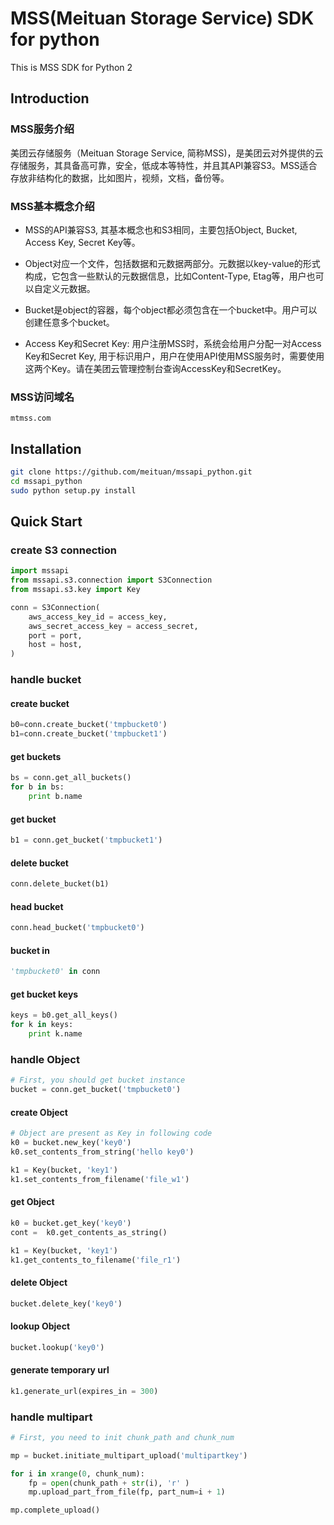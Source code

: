 # MSS(Meituan Storage Service) SDK for python

This is MSS SDK for Python 2

## Introduction

### MSS服务介绍
美团云存储服务（Meituan Storage Service, 简称MSS)，是美团云对外提供的云存储服务，其具备高可靠，安全，低成本等特性，并且其API兼容S3。MSS适合存放非结构化的数据，比如图片，视频，文档，备份等。

### MSS基本概念介绍
* MSS的API兼容S3, 其基本概念也和S3相同，主要包括Object, Bucket, Access Key, Secret Key等。

* Object对应一个文件，包括数据和元数据两部分。元数据以key-value的形式构成，它包含一些默认的元数据信息，比如Content-Type, Etag等，用户也可以自定义元数据。

* Bucket是object的容器，每个object都必须包含在一个bucket中。用户可以创建任意多个bucket。

* Access Key和Secret Key: 用户注册MSS时，系统会给用户分配一对Access Key和Secret Key, 用于标识用户，用户在使用API使用MSS服务时，需要使用这两个Key。请在美团云管理控制台查询AccessKey和SecretKey。

### MSS访问域名

```
mtmss.com
```

## Installation
``` bash
git clone https://github.com/meituan/mssapi_python.git
cd mssapi_python
sudo python setup.py install
```

## Quick Start

### create S3 connection
``` Python
import mssapi
from mssapi.s3.connection import S3Connection
from mssapi.s3.key import Key

conn = S3Connection(
    aws_access_key_id = access_key,
    aws_secret_access_key = access_secret,
    port = port,
    host = host,
)
```

### handle bucket

#### create bucket
``` Python
b0=conn.create_bucket('tmpbucket0')
b1=conn.create_bucket('tmpbucket1')
```

#### get buckets
``` Python
bs = conn.get_all_buckets()
for b in bs:
    print b.name
```

#### get bucket
``` Python
b1 = conn.get_bucket('tmpbucket1')
```

#### delete bucket
``` Python
conn.delete_bucket(b1)
```

#### head bucket
``` Python
conn.head_bucket('tmpbucket0')
```

#### bucket in
``` Python
'tmpbucket0' in conn
```

#### get bucket keys
``` Python
keys = b0.get_all_keys()
for k in keys:
    print k.name
```

### handle Object
``` Python
# First, you should get bucket instance
bucket = conn.get_bucket('tmpbucket0')
```

#### create Object
``` Python
# Object are present as Key in following code
k0 = bucket.new_key('key0')
k0.set_contents_from_string('hello key0')

k1 = Key(bucket, 'key1')
k1.set_contents_from_filename('file_w1')
```

#### get Object
``` Python
k0 = bucket.get_key('key0')
cont =  k0.get_contents_as_string()

k1 = Key(bucket, 'key1')
k1.get_contents_to_filename('file_r1')
```

#### delete Object
``` Python
bucket.delete_key('key0')
```

#### lookup Object
``` Python
bucket.lookup('key0')
```

#### generate temporary url
``` Python
k1.generate_url(expires_in = 300)
```

### handle multipart
``` Python
# First, you need to init chunk_path and chunk_num

mp = bucket.initiate_multipart_upload('multipartkey')

for i in xrange(0, chunk_num):
    fp = open(chunk_path + str(i), 'r' )
    mp.upload_part_from_file(fp, part_num=i + 1)

mp.complete_upload()
```
